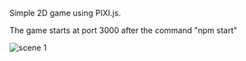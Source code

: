 Simple 2D game using PIXI.js.

The game starts at port 3000 after the command "npm start"

![scene 1](https://ibb.co/ZxWrCM2)

